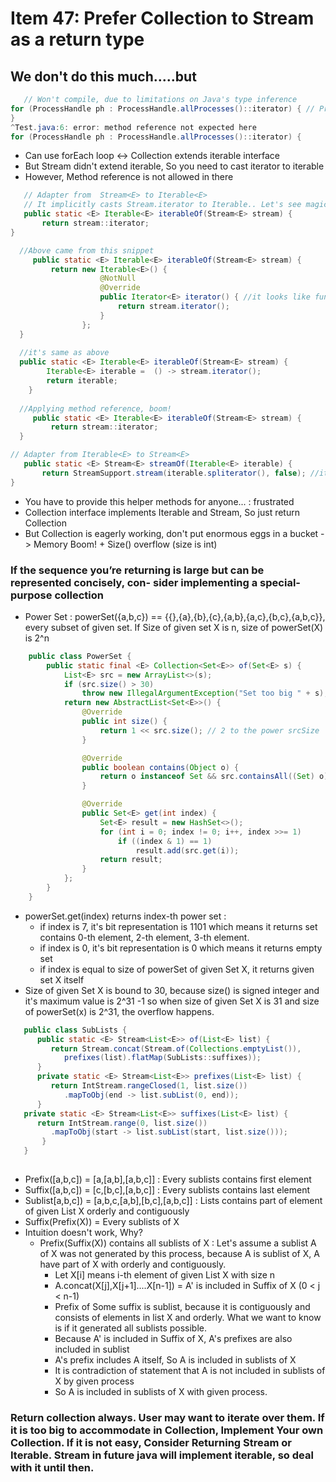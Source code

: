 # Item 47: Prefer Collection to Stream as a return type

## We don't do this much.....but

```java
   // Won't compile, due to limitations on Java's type inference
for (ProcessHandle ph : ProcessHandle.allProcesses()::iterator) { // Process the process
}
^Test.java:6: error: method reference not expected here
for (ProcessHandle ph : ProcessHandle.allProcesses()::iterator) {
```
- Can use forEach loop <-> Collection extends iterable interface
- But Stream didn't extend iterable, So you need to cast iterator to iterable
- However, Method reference is not allowed in there

```java
   // Adapter from  Stream<E> to Iterable<E>
   // It implicitly casts Stream.iterator to Iterable.. Let's see magic happen
   public static <E> Iterable<E> iterableOf(Stream<E> stream) {
       return stream::iterator;
}

  //Above came from this snippet
     public static <E> Iterable<E> iterableOf(Stream<E> stream) {
         return new Iterable<E>() { 
         			@NotNull
         			@Override
         			public Iterator<E> iterator() { //it looks like functional interface like Supplier<Iterator<E>>
         				return stream.iterator();
         			}
         		};
  }
  
  //it's same as above
  public static <E> Iterable<E> iterableOf(Stream<E> stream) {
  		Iterable<E> iterable =  () -> stream.iterator(); 
  		return iterable;
  	}
  	
  //Applying method reference, boom!
     public static <E> Iterable<E> iterableOf(Stream<E> stream) {
         return stream::iterator;
  }
```

```java
// Adapter from Iterable<E> to Stream<E>
   public static <E> Stream<E> streamOf(Iterable<E> iterable) {
       return StreamSupport.stream(iterable.spliterator(), false); //it is not parallel
}
```

- You have to provide this helper methods for anyone... : frustrated
- Collection interface implements Iterable and Stream, So just return Collection
- But Collection is eagerly working, don't put enormous eggs in a bucket -> Memory Boom! + Size() overflow (size is int)

### If the sequence you’re returning is large but can be represented concisely, con- sider implementing a special-purpose collection

- Power Set : powerSet({a,b,c}) == {{},{a},{b},{c},{a,b},{a,c},{b,c},{a,b,c}}, every subset of given set. If Size of given set X is n, size of powerSet(X) is 2^n

```java
	public class PowerSet {
		public static final <E> Collection<Set<E>> of(Set<E> s) {
			List<E> src = new ArrayList<>(s);
			if (src.size() > 30)
				throw new IllegalArgumentException("Set too big " + s);
			return new AbstractList<Set<E>>() {
				@Override
				public int size() {
					return 1 << src.size(); // 2 to the power srcSize
				}

				@Override
				public boolean contains(Object o) {
					return o instanceof Set && src.containsAll((Set) o);
				}

				@Override
				public Set<E> get(int index) {
					Set<E> result = new HashSet<>();
					for (int i = 0; index != 0; i++, index >>= 1)
						if ((index & 1) == 1)
							result.add(src.get(i));
					return result;
				}
			};
		}
	}
```
- powerSet.get(index) returns index-th power set : 
  - if index is 7, it's bit representation is 1101 which means it returns set contains 0-th element, 2-th element, 3-th element.
  - if index is 0, it's bit representation is 0 which means it returns empty set
  - if index is equal to size of powerSet of given Set X, it returns given set X itself
- Size of given Set X is bound to 30, because size() is signed integer and it's maximum value is 2^31 -1 so when size of given Set X is 31 and size of powerSet(x) is 2^31, the  overflow happens.

```java
   public class SubLists {
      public static <E> Stream<List<E>> of(List<E> list) {
         return Stream.concat(Stream.of(Collections.emptyList()),
            prefixes(list).flatMap(SubLists::suffixes)); 
      }
      private static <E> Stream<List<E>> prefixes(List<E> list) {
         return IntStream.rangeClosed(1, list.size())
            .mapToObj(end -> list.subList(0, end));
      }
   private static <E> Stream<List<E>> suffixes(List<E> list) {
      return IntStream.range(0, list.size())
         .mapToObj(start -> list.subList(start, list.size()));
       }
   }
   
```

- Prefix([a,b,c]) = [a,[a,b],[a,b,c]] : Every sublists contains first element
- Suffix([a,b,c]) = [c,[b,c],[a,b,c]] : Every sublists contains last element
- Sublist[a,b,c]) = [a,b,c,[a,b],[b,c],[a,b,c]] : Lists contains part of element of given List X orderly and contiguously 
- Suffix(Prefix(X)) = Every sublists of X 
- Intuition doesn't work, Why?
  - Prefix(Suffix(X)) contains all sublists of X : Let's assume a sublist A of X was not generated by this process, because A is sublist of X, A have part of X with orderly and contiguously.
    - Let X[i] means i-th element of given List X with size n
    - A.concat(X[j],X[j+1]....X[n-1]) = A' is included in Suffix of X (0 < j < n-1)
    - Prefix of Some suffix is sublist, because it is contiguously and consists of elements in list X and orderly. What we want to know is if it generated all sublists possible. 
    - Because A' is included in Suffix of X, A's prefixes are also included in sublist
    - A's prefix includes A itself, So A is included in sublists of X
    - It is contradiction of statement that A is not included in sublists of X by given process
    - So A is included in sublists of X with given process. 

### Return collection always. User may want to iterate over them. If it is too big to accommodate in Collection, Implement Your own Collection. If it is not easy, Consider Returning Stream or Iterable. Stream in future java will implement iterable, so deal with it until then.